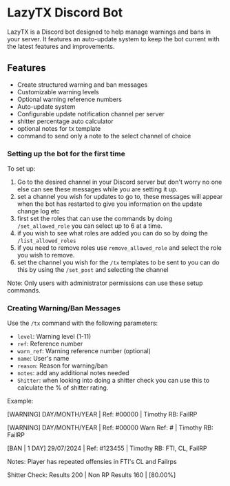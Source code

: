 # LazyTX Discord Bot

LazyTX is a Discord bot designed to help manage warnings and bans in your server. It features an auto-update system to keep the bot current with the latest features and improvements.

## Features

- Create structured warning and ban messages
- Customizable warning levels
- Optional warning reference numbers
- Auto-update system
- Configurable update notification channel per server
- shitter percentage auto calculator
- optional notes for tx template
- command to send only a note to the select channel of choice

### Setting up the bot for the first time

To set up:

1. Go to the desired channel in your Discord server but don't worry no one else can see these messages while you are setting it up.
2. set a channel you wish for updates to go to, these messages will appear when the bot has restarted to give you information on the update change log etc
3. first set the roles that can use the commands by doing `/set_allowed_role` you can select up to 6 at a time.
4. if you wish to see what roles are added you can do so by doing the `/list_allowed_roles`
5. if you need to remove roles use `remove_allowed_role` and select the role you wish to remove.
6. set the channel you wish for the `/tx` templates to be sent to you can do this by using the `/set_post` and selecting the channel

Note: Only users with administrator permissions can use these setup commands.

### Creating Warning/Ban Messages

Use the `/tx` command with the following parameters:

- `level`: Warning level (1-11)
- `ref`: Reference number
- `warn_ref`: Warning reference number (optional)
- `name`: User's name
- `reason`: Reason for warning/ban
- `notes`: add any additional notes needed
- `Shitter`: when looking into doing a shitter check you can use this to calculate the % of shitter rating.

Example:

[WARNING] DAY/MONTH/YEAR | Ref: #00000  | Timothy RB: FailRP

[WARNING] DAY/MONTH/YEAR | Ref: #00000 Warn Ref: # | Timothy RB: FailRP

[BAN | 1 DAY] 29/07/2024 | Ref: #123455 | Timothy
RB: FTI, CL, FailRP

Notes:
Player has repeated offensies in FTI's CL and Failrps

Shitter Check:
Results 200 | Non RP Results 160 | [80.00%]
